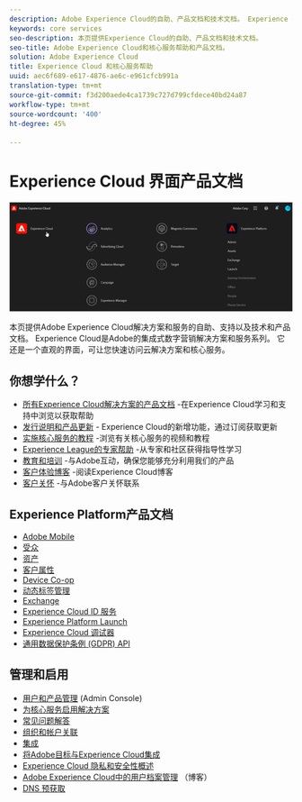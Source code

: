 ```yaml
---
description: Adobe Experience Cloud的自助、产品文档和技术文档。 Experience Cloud是Adobe的集成式数字营销解决方案和服务系列。
keywords: core services
seo-description: 本页提供Experience Cloud的自助、产品文档和技术文档。
seo-title: Adobe Experience Cloud和核心服务帮助和产品文档。
solution: Adobe Experience Cloud
title: Experience Cloud 和核心服务帮助
uuid: aec6f689-e617-4876-ae6c-e961cfcb991a
translation-type: tm+mt
source-git-commit: f3d200aede4ca1739c727d799cfdece40bd24a87
workflow-type: tm+mt
source-wordcount: '400'
ht-degree: 45%

---
```



# Experience Cloud 界面产品文档

![Experience Cloud](assets/cloud-pulldown.png)

本页提供Adobe Experience Cloud解决方案和服务的自助、支持以及技术和产品文档。 Experience Cloud是Adobe的集成式数字营销解决方案和服务系列。 它还是一个直观的界面，可让您快速访问云解决方案和核心服务。

## 你想学什么？

* [所有Experience Cloud解决方案的产品文档](https://docs.adobe.com/content/help/zh-Hans/experience-cloud/user-guides/home.html) -在Experience Cloud学习和支持中浏览以获取帮助
* [发行说明和产品更新](https://docs.adobe.com/content/help/zh-Hans/release-notes/experience-cloud/current.html) - Experience Cloud的新增功能，通过订阅获取更新
* [实施核心服务的教程](https://docs.adobe.com/content/help/en/core-services-learn/tutorials/overview.html) -浏览有关核心服务的视频和教程
* [Experience League的专家帮助](https://landing.adobe.com/experience-league/) -从专家和社区获得指导性学习
* [教育和培训](https://helpx.adobe.com/cn/learning.html?promoid=KAUDK) -与Adobe互动，确保您能够充分利用我们的产品
* [客户体验博客](https://theblog.adobe.com/customer-experience/) -阅读Experience Cloud博客
* [客户关怀](https://helpx.adobe.com/cn/contact/enterprise-support.ec.html) -与Adobe客户关怀联系

## Experience Platform产品文档

* [Adobe Mobile](https://docs.adobe.com/content/help/zh-Hans/mobile-services/using/home.html)
* [受众](https://docs.adobe.com/content/help/zh-Hans/core-services/interface/audiences/audience-library.html)
* [资产](experience-cloud-assets/experience-cloud-assets.md)
* [客户属性](https://docs.adobe.com/content/help/zh-Hans/core-services/interface/customer-attributes/attributes.html)
* [Device Co-op](https://docs.adobe.com/content/help/zh-Hans/device-co-op/using/home.html)
* [动态标签管理](https://docs.adobe.com/content/help/zh-Hans/dtm/using/dtm-home.translate.html)
* [Exchange](https://experiencecloud.adobeexchange.com/)
* [Experience Cloud ID 服务](https://docs.adobe.com/content/help/zh-Hans/id-service/using/home.html)
* [Experience Platform Launch](https://docs.adobelaunch.com/)
* [Experience Cloud 调试器](https://docs.adobe.com/content/help/zh-Hans/debugger/using/experience-cloud-debugger.html)
* [通用数据保护条例 (GDPR) API](https://www.adobe.io/apis/experiencecloud/gdpr.html)

## 管理和启用

* [用户和产品管理](admin-getting-started/admin-getting-started.md) (Admin Console)
* [为核心服务启用解决方案](core-services/core-services.md)
* [常见问题解答](admin-getting-started/admin-getting-started.md)
* [组织和帐户关联](admin-getting-started/organizations.md)
* [集成](marketing-cloud-integrations.md)
* [将Adobe目标与Experience Cloud集成](https://docs.adobe.com/content/help/zh-Hans/target/using/integrate/a4t/a4t.html)
* [Experience Cloud 隐私和安全性概述](assets/Adobe-Marketing-Cloud-Privacy-and-Security-Overview.pdf)
* [Adobe Experience Cloud中的用户档案管理](https://theblog.adobe.com/profile-management-adobe-marketing-cloud-comes-together/) （博客）
* [DNS 预获取](admin-getting-started/admin-getting-started.md#concept_6BC8C6856E3644F8956D7AD0A96383B7)

